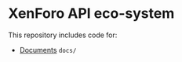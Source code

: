 # XenForo API eco-system

This repository includes code for:

 * [Documents](https://github.com/grisha2217/Lolzteam-Public-API/blob/master/docs/api.markdown) `docs/`
